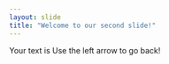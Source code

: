 ```yaml
---
layout: slide
title: "Welcome to our second slide!"
---
```

Your text is
Use the left arrow to go back!
